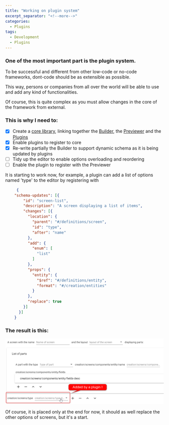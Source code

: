 ```yaml
---
title: "Working on plugin system"
excerpt_separator: "<!--more-->"
categories:
  - Plugins
tags:
  - Development
  - Plugins
---
```


### One of the most important part is the plugin system.

To be successful and different from other low-code or no-code frameworks, dont-code should be as extensible as possible. 
<!--more-->

This way, persons or companies from all over the world will be able to use and add any kind of functionalities.

Of course, this is quite complex as you must allow changes in the core of the framework from external.

### This is why I need to:
- [x] Create a [core library](https://github.com/dont-code/core), linking together the [Builder](https://github.com/dont-code/ide-ui), the [Previewer](https://github.com/dont-code/preview-ui) and the [Plugins](https://github.com/dont-code/plugins)
- [x] Enable plugins to register to core
- [x] Re-write partially the Builder to support dynamic schema as it is being updated by plugins
- [ ] Tidy up the editor to enable options overloading and reordering
- [ ] Enable the plugin to register with the Previewer
 
 It is starting to work now, for example, a plugin can add a list of options named 'type' to the editor by registering with
```json
     {
    "schema-updates": [{
        "id": "screen-list",
        "description": "A screen displaying a list of items",
        "changes": [{
          "location": {
            "parent": "#/definitions/screen",
            "id": "type",
            "after": "name"
          },
          "add": {
            "enum": [
              "list"
            ]
          },
          "props": {
            "entity": {
              "$ref": "#/definitions/entity",
              "format": "#/creation/entities"
            }
          },
          "replace": true
        }]
      }]
    }
``` 
### The result is this:

![Builder showing type list from a plugin](/assets/builder-with-type-from-plugin.png)

Of course, it is placed only at the end for now, it should as well replace the other options of screens, but it's a start.
